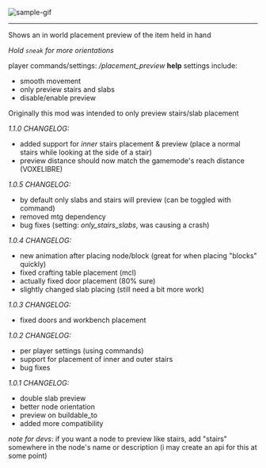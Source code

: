 ![sample-gif](./repo-assets/crunchy.gif)

----
Shows an in world placement preview of the item held in hand

_Hold `sneak` for more orientations_

player commands/settings: _/placement_preview_ **help**
settings include:
* smooth movement
* only preview stairs and slabs
* disable/enable preview

Originally this mod was intended to only preview stairs/slab placement

_1.1.0 CHANGELOG:_
  * added support for _inner_ stairs placement & preview (place a normal stairs while looking at the side of a stair)
  * preview distance should now match the gamemode's reach distance (VOXELIBRE) 

_1.0.5 CHANGELOG:_

  * by default only slabs and stairs will preview (can be toggled with command)
  * removed mtg dependency
  * bug fixes (setting: _only_stairs_slabs_, was causing a crash)

_1.0.4 CHANGELOG:_

  * new animation after placing node/block (great for when placing "blocks" quickly)
  * fixed crafting table placement (mcl)
  * actually fixed door placement (80% sure)
  * slightly changed slab placing (still need a bit more work)

_1.0.3 CHANGELOG:_

  * fixed doors and workbench placement

_1.0.2 CHANGELOG:_

  * per player settings (using commands)
  * support for placement of inner and outer stairs
  * bug fixes

_1.0.1 CHANGELOG:_

  * double slab preview
  * better node orientation
  * preview on buildable_to
  * added more compatibility 

_note for devs_: if you want a node to preview like stairs, add "stairs" somewhere in the node's name or description (i may create an api for this at some point)

